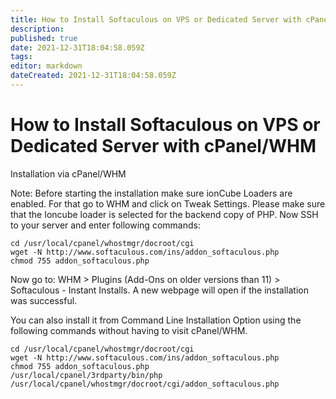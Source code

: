 ```yaml
---
title: How to Install Softaculous on VPS or Dedicated Server with cPanel/WHM
description: 
published: true
date: 2021-12-31T18:04:58.059Z
tags: 
editor: markdown
dateCreated: 2021-12-31T18:04:58.059Z
---
```


# How to Install Softaculous on VPS or Dedicated Server with cPanel/WHM

Installation via cPanel/WHM

Note: Before starting the installation make sure ionCube Loaders are enabled. For that go to WHM and click on Tweak Settings. Please make sure that the Ioncube loader is selected for the backend copy of PHP. Now SSH to your server and enter following commands:

```
cd /usr/local/cpanel/whostmgr/docroot/cgi 
wget -N http://www.softaculous.com/ins/addon_softaculous.php
chmod 755 addon_softaculous.php
```

Now go to: WHM > Plugins (Add-Ons on older versions than 11) > Softaculous - Instant Installs. A new  webpage will open if the installation was successful.

You can also install it from Command Line Installation Option using the following commands without having to visit cPanel/WHM.

```
cd /usr/local/cpanel/whostmgr/docroot/cgi 
wget -N http://www.softaculous.com/ins/addon_softaculous.php
chmod 755 addon_softaculous.php
/usr/local/cpanel/3rdparty/bin/php /usr/local/cpanel/whostmgr/docroot/cgi/addon_softaculous.php
```

